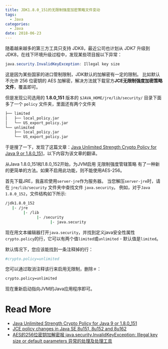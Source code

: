 ```yaml
---
title: JDK1.8.0_151的无限制强度加密策略文件变动
tags:
  - Java
categories:
  - Java
date: 2018-06-23
---
```


随着越来越多的第三方工具只支持 JDK8，最近公司也计划从 JDK7 升级到 JDK8，在线下环境升级过程中，发现某些项目报以下异常：
``` java
java.security.InvalidKeyException: Illegal key size
```
这是因为某些国家的进口管制限制，JDK默认的加解密有一定的限制。
比如默认不允许 256 位密钥的 AES 加解密，解决方法就下载官方**JCE无限制强度加密策略文件**，覆盖即可。

但是发现公司选用的 **1.8.0_151** 版本的 `$JAVA_HOME/jre/lib/security/` 目录下面多了一个 `policy` 文件夹，里面还有两个文件夹 
``` bash
├── limited
│   ├── local_policy.jar
│   └── US_export_policy.jar
└── unlimited
    ├── local_policy.jar
    └── US_export_policy.jar
```
于是搜了一下，发现了这篇文章：[Java Unlimited Strength Crypto Policy for Java 9 or 1.8.0_151](https://www.petefreitag.com/item/844.cfm)，以下内容为该文章的翻译。


<!-- more -->

从Java 1.8.0_151和1.8.0_152开始，为JVM启用 无限制强度管辖策略 有了一种新的更简单的方法。如果不启用此功能，则不能使用AES-256。

首先下载JRE，我喜欢使用`server-jre`作为服务器。
当您解压`server-jre`时，请在 `jre/lib/security` 文件夹中查找文件 `java.security`。
例如，对于`Java 1.8.0_152`，文件结构如下所示:

``` bash
/jdk1.8.0_152
   |- /jre
        |- /lib
              |- /security
                    |- java.security
```


现在用文本编辑器打开`java.security`，并找到定义java安全性属性`crypto.policy`的行，它可以有两个值`limited`或`unlimited` - 默认值是`limited`。

默认情况下，您应该能找到一条注释掉的行：
``` bash
#crypto.policy=unlimited
```

您可以通过取消注释该行来启用无限制，删除`＃`：

``` bash
crypto.policy=unlimited
```

现在重新启动指向JVM的Java应用程序即可。


# Read More

- [Java Unlimited Strength Crypto Policy for Java 9 or 1.8.0_151](https://www.petefreitag.com/item/844.cfm)
- [JCE policy changes in Java SE 8u151, 8u152 and 8u162](https://golb.hplar.ch/2017/10/JCE-policy-changes-in-Java-SE-8u151-and-8u152.html)
- [AES的256位密钥加解密报 java.security.InvalidKeyException: Illegal key size or default parameters 异常的处理及处理工具](https://blog.csdn.net/dafeige8/article/details/76019911)

